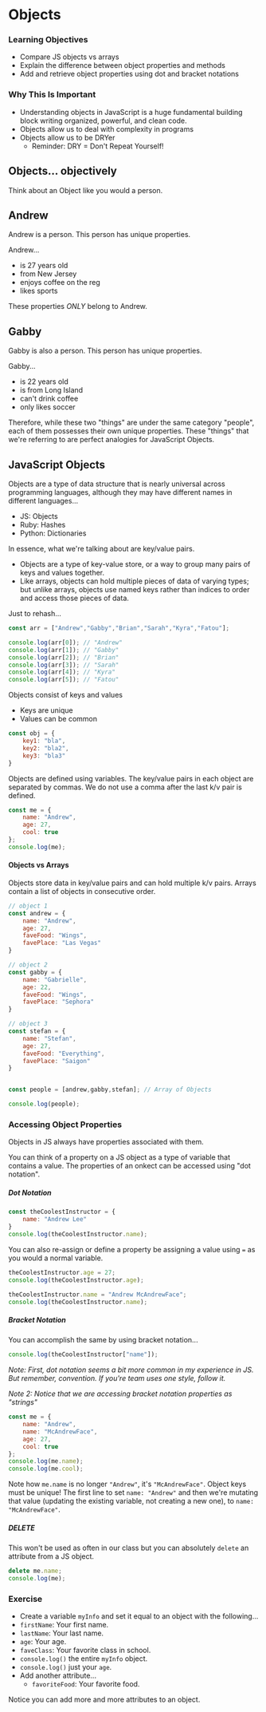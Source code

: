 # Objects

### Learning Objectives

- Compare JS objects vs arrays
- Explain the difference between object properties and methods
- Add and retrieve object properties using dot and bracket notations

### Why This Is Important

- Understanding objects in JavaScript is a huge fundamental building block writing organized, powerful, and clean code.
- Objects allow us to deal with complexity in programs
- Objects allow us to be DRYer 
	- Reminder: DRY = Don't Repeat Yourself!  

## Objects... objectively

Think about an Object like you would a person.  

<h2>Andrew</h2>

Andrew is a person.  This person has unique properties.

Andrew...
- is 27 years old
- from New Jersey
- enjoys coffee on the reg
- likes sports

These properties *ONLY* belong to Andrew.

<h2>Gabby</h2>

Gabby is also a person.  This person has unique properties.

Gabby...
- is 22 years old
- is from Long Island
- can't drink coffee
- only likes soccer

Therefore, while these two "things" are under the same category "people", each of them possesses their own unique properties.  These "things" that we're referring to are perfect analogies for JavaScript Objects.

## JavaScript Objects

Objects are a type of data structure that is nearly universal across programming languages, although they may have different names in different languages...

- JS: Objects
- Ruby: Hashes
- Python: Dictionaries

In essence, what we're talking about are key/value pairs.

- Objects are a type of key-value store, or a way to group many pairs of keys and values together.
- Like arrays, objects can hold multiple pieces of data of varying types; but unlike arrays, objects use named keys rather than indices to order and access those pieces of data.

Just to rehash...

```js
const arr = ["Andrew","Gabby","Brian","Sarah","Kyra","Fatou"];

console.log(arr[0]); // "Andrew"
console.log(arr[1]); // "Gabby"
console.log(arr[2]); // "Brian"
console.log(arr[3]); // "Sarah"
console.log(arr[4]); // "Kyra"
console.log(arr[5]); // "Fatou"
```

Objects consist of keys and values
- Keys are unique
- Values can be common

```js
const obj = {
	key1: "bla",
	key2: "bla2",
	key3: "bla3"
}
```

Objects are defined using variables.  The key/value pairs in each object are separated by commas.  We do not use a comma after the last k/v pair is defined.

```js
const me = {
	name: "Andrew",
	age: 27,
	cool: true
};
console.log(me);
```

#### Objects vs Arrays

Objects store data in key/value pairs and can hold multiple k/v pairs. Arrays contain a list of objects in consecutive order.

```js
// object 1
const andrew = { 		
	name: "Andrew",
	age: 27,
	faveFood: "Wings",
	favePlace: "Las Vegas"
} 

// object 2
const gabby = {
	name: "Gabrielle",
	age: 22,
	faveFood: "Wings",
	favePlace: "Sephora"
}

// object 3
const stefan = {
	name: "Stefan",
	age: 27,
	faveFood: "Everything",
	favePlace: "Saigon"
}


const people = [andrew,gabby,stefan]; // Array of Objects

console.log(people);
```


### Accessing Object Properties

Objects in JS always have properties associated with them.

You can think of a property on a JS object as a type of variable that contains a value. The properties of an onkect can be accessed using "dot notation".

##### Dot Notation

```javascript
const theCoolestInstructor = {
	name: "Andrew Lee"
}
console.log(theCoolestInstructor.name);
```


You can also re-assign or define a property be assigning a value using `=` as you would a normal variable.

```javascript
theCoolestInstructor.age = 27;
console.log(theCoolestInstructor.age);
```

```javascript
theCoolestInstructor.name = "Andrew McAndrewFace";
console.log(theCoolestInstructor.name);
```


##### Bracket Notation
You can accomplish the same by using bracket notation...

```javascript
console.log(theCoolestInstructor["name"]);
```

*Note: First, dot notation seems a bit more common in my experience in JS. But remember, convention. If you're team uses one style, follow it.*

*Note 2: Notice that we are accessing bracket notation properties as "strings"*

```js
const me = {
	name: "Andrew",
	name: "McAndrewFace",
	age: 27,
	cool: true
};
console.log(me.name);
console.log(me.cool);
```

Note how `me.name` is no longer `"Andrew"`, it's `"McAndrewFace"`. Object keys must be unique! The first line to set `name: "Andrew"` and then we're mutating that value (updating the existing variable, not creating a new one), to `name: "McAndrewFace"`.

##### DELETE
This won't be used as often in our class but you can absolutely `delete` an attribute from a JS object.

```js
delete me.name;
console.log(me);
```

### Exercise
- Create a variable `myInfo` and set it equal to an object with the following...
- `firstName`: Your first name.
- `lastName`: Your last name.
- `age`: Your age.
- `faveClass`: Your favorite class in school.
- `console.log()` the entire `myInfo` object.
- `console.log()` just your `age`.
- Add another attribute...
	- `favoriteFood`: Your favorite food.

Notice you can add more and more attributes to an object.
